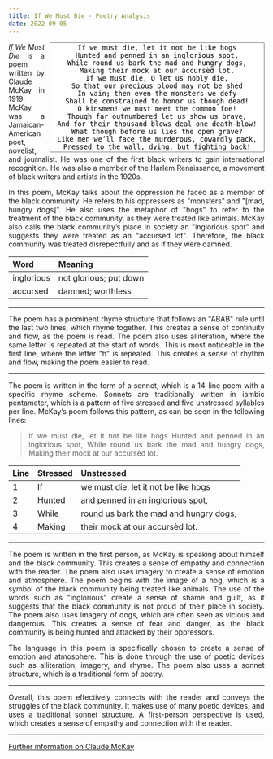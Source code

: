 ```yaml
---
title: If We Must Die - Poetry Analysis
date: 2022-09-05
---
```


<div align="right" style="float:right;padding-left:10px;">

<textarea style="resize:none;text-align:center;" rows="14" cols="50" readonly>
If we must die, let it not be like hogs
Hunted and penned in an inglorious spot,
While round us bark the mad and hungry dogs,
Making their mock at our accursèd lot.
If we must die, O let us nobly die,
So that our precious blood may not be shed
In vain; then even the monsters we defy
Shall be constrained to honor us though dead!
O kinsmen! we must meet the common foe!
Though far outnumbered let us show us brave,
And for their thousand blows deal one death-blow!
What though before us lies the open grave?
Like men we’ll face the murderous, cowardly pack,
Pressed to the wall, dying, but fighting back!</textarea>

</div>

<div style="text-align:justify;text-justify:inter-word;">

_If We Must Die_ is a poem written by Claude McKay in 1919. McKay was a Jamaican-American poet, novelist, and journalist. He was one of the first black writers to gain international recognition. He was also a member of the Harlem Renaissance, a movement of black writers and artists in the 1920s.<br>

In this poem, McKay talks about the oppression he faced as a member of the black community. He refers to his oppressers as "monsters" and "[mad, hungry dogs]". He also uses the metaphor of "hogs" to refer to the treatment of the black community, as they were treated like animals. McKay also calls the black community’s place in society an "inglorious spot" and suggests they were treated as an "accursed lot". Therefore, the black community was treated disrepectfully and as if they were damned.<br>

| **Word** | **Meaning** |
|:--|:--|
| inglorious | not glorious; put down |
| accursed | damned; worthless |

<hr>

The poem has a prominent rhyme structure that follows an "ABAB" rule until the last two lines, which rhyme together. This creates a sense of continuity and flow, as the poem is read. The poem also uses alliteration, where the same letter is repeated at the start of words. This is most noticeable in the first line, where the letter "h" is repeated. This creates a sense of rhythm and flow, making the poem easier to read.<br>

<hr>

The poem is written in the form of a sonnet, which is a 14-line poem with a specific rhyme scheme. Sonnets are traditionally written in iambic pentameter, which is a pattern of five stressed and five unstressed syllables per line. McKay’s poem follows this pattern, as can be seen in the following lines:<br>

> If we must die, let it not be like hogs
> Hunted and penned in an inglorious spot,
> While round us bark the mad and hungry dogs,
> Making their mock at our accursèd lot.

| **Line** | **Stressed** | **Unstressed** |
|:--|:--|:--|
| 1 | If | we must die, let it not be like hogs |
| 2 | Hunted | and penned in an inglorious spot, |
| 3 | While | round us bark the mad and hungry dogs, |
| 4 | Making | their mock at our accursèd lot. |

<hr>

The poem is written in the first person, as McKay is speaking about himself and the black community. This creates a sense of empathy and connection with the reader. The poem also uses imagery to create a sense of emotion and atmosphere. The poem begins with the image of a hog, which is a symbol of the black community being treated like animals. The use of the words such as "inglorious" create a sense of shame and guilt, as it suggests that the black community is not proud of their place in society. The poem also uses imagery of dogs, which are often seen as vicious and dangerous. This creates a sense of fear and danger, as the black community is being hunted and attacked by their oppressors.<br>

The language in this poem is specifically chosen to create a sense of emotion and atmosphere. This is done through the use of poetic devices such as alliteration, imagery, and rhyme. The poem also uses a sonnet structure, which is a traditional form of poetry.<br>

<hr>

Overall, this poem effectively connects with the reader and conveys the struggles of the black community. It makes use of many poetic devices, and uses a traditional sonnet structure. A first-person perspective is used, which creates a sense of empathy and connection with the reader.<br>

<hr>

[Further information on Claude McKay](https://en.wikipedia.org/wiki/Claude_McKay)

</div>
